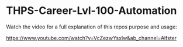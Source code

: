 # THPS-Career-Lvl-100-Automation

Watch the video for a full explanation of this repos purpose and usage:

https://www.youtube.com/watch?v=VcZezwYsxIw&ab_channel=Alfster
